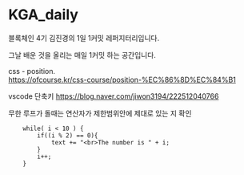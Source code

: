 # KGA_daily

블록체인 4기 김진경의 1일 1커밋 레퍼지터리입니다.

그날 배운 것을 올리는 매일 1커밋 하는 공간입니다.


css - position.  
https://ofcourse.kr/css-course/position-%EC%86%8D%EC%84%B1


vscode 단축키
https://blog.naver.com/jiwon3194/222512040766



무한 루프가 돌때는 연산자가 제한범위안에 제대로 있는 지 확인

        while( i < 10 ) {
            if((i % 2) == 0){
                text += "<br>The number is " + i;
            }
            i++;
        }
















